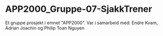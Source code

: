 # APP2000_Gruppe-07-SjakkTrener
Et gruppe prosjekt i emnet "APP2000". Var i samarbeid med:
Endre Kvam, Adrian Joachin og Philip Toan Nguyen
